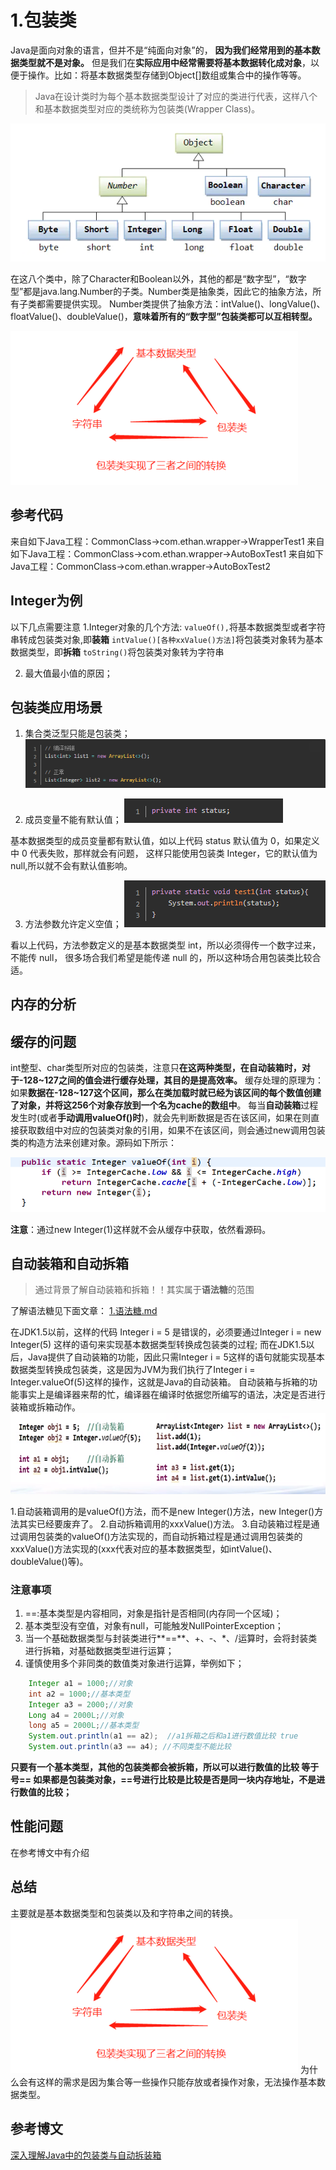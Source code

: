 # 1.包装类


Java是面向对象的语言，但并不是“纯面向对象”的，
**因为我们经常用到的基本数据类型就不是对象。**
但是我们在**实际应用中经常需要将基本数据转化成对象**，以便于操作。比如：将基本数据类型存储到Object[]数组或集合中的操作等等。

>Java在设计类时为每个基本数据类型设计了对应的类进行代表，这样八个和基本数据类型对应的类统称为包装类(Wrapper Class)。

![](_v_images/20200430211319710_19882.png)


在这八个类中，除了Character和Boolean以外，其他的都是“数字型”，“数字型”都是java.lang.Number的子类。Number类是抽象类，因此它的抽象方法，所有子类都需要提供实现。
Number类提供了抽象方法：intValue()、longValue()、floatValue()、doubleValue()，**意味着所有的“数字型”包装类都可以互相转型。**

![](_v_images/20200430211543869_9528.png)

## 参考代码
来自如下Java工程：CommonClass->com.ethan.wrapper->WrapperTest1
来自如下Java工程：CommonClass->com.ethan.wrapper->AutoBoxTest1
来自如下Java工程：CommonClass->com.ethan.wrapper->AutoBoxTest2
## Integer为例

以下几点需要注意
1.Integer对象的几个方法:
`valueOf(),`将基本数据类型或者字符串转成包装类对象,即**装箱**
`intValue()[各种xxValue()方法]`将包装类对象转为基本数据类型，即**拆箱**
`toString()`将包装类对象转为字符串

2. 最大值最小值的原因；

## 包装类应用场景
1. 集合类泛型只能是包装类；
![](_v_images/20200430215247519_29773.png)

2. 成员变量不能有默认值；
![](_v_images/20200430215345432_9769.png)

基本数据类型的成员变量都有默认值，如以上代码 status 默认值为 0，如果定义中 0 代表失败，那样就会有问题，
这样只能使用包装类 Integer，它的默认值为 null,所以就不会有默认值影响。

3. 方法参数允许定义空值；
![](_v_images/20200430215445944_20008.png)

看以上代码，方法参数定义的是基本数据类型 int，所以必须得传一个数字过来，不能传 null，
很多场合我们希望是能传递 null 的，所以这种场合用包装类比较合适。



## 内存的分析




## 缓存的问题
int整型、char类型所对应的包装类，注意只**在这两种类型，在自动装箱时，对于-128~127之间的值会进行缓存处理，其目的是提高效率。**
缓存处理的原理为：如果**数据在-128~127这个区间，那么在类加载时就已经为该区间的每个数值创建了对象，并将这256个对象存放到一个名为cache的数组中**。
每当**自动装箱**过程发生时(或者**手动调用valueOf()时**)，就会先判断数据是否在该区间，如果在则直接获取数组中对应的包装类对象的引用，如果不在该区间，则会通过new调用包装类的构造方法来创建对象。源码如下所示：

![](_v_images/20200430211929816_16958.png)

**注意**：通过new Integer(1)这样就不会从缓存中获取，依然看源码。


## 自动装箱和自动拆箱
>通过背景了解自动装箱和拆箱！！其实属于**语法糖**的范围

了解语法糖见下面文章：
[1.语法糖.md](file:///F:/VnoteJava/2.Java高阶(新特性)/1.语法糖/1.语法糖.md)

在JDK1.5以前，这样的代码 Integer i = 5 是错误的，必须要通过Integer i = new Integer(5) 这样的语句来实现基本数据类型转换成包装类的过程;
而在JDK1.5以后，Java提供了自动装箱的功能，因此只需Integer i = 5这样的语句就能实现基本数据类型转换成包装类，这是因为JVM为我们执行了Integer i = Integer.valueOf(5)这样的操作，这就是Java的自动装箱。
自动装箱与拆箱的功能事实上是编译器来帮的忙，编译器在编译时依据您所编写的语法，决定是否进行装箱或拆箱动作。
![](_v_images/20200430220534679_7266.png)

1.自动装箱调用的是valueOf()方法，而不是new Integer()方法，new Integer()方法其实已经要废弃了。
2.自动拆箱调用的xxxValue()方法。
3.自动装箱过程是通过调用包装类的valueOf()方法实现的，而自动拆箱过程是通过调用包装类的 xxxValue()方法实现的(xxx代表对应的基本数据类型，如intValue()、doubleValue()等)。


### 注意事项

1. ==:基本类型是内容相同，对象是指针是否相同(内存同一个区域)；
2. 基本类型没有空值，对象有null，可能触发NullPointerException；
3. 当一个基础数据类型与封装类进行**==**、+、-、*、/运算时，会将封装类进行拆箱，对基础数据类型进行运算；
4. 谨慎使用多个非同类的数值类对象进行运算，举例如下；
```java
	Integer a1 = 1000;//对象
	int a2 = 1000;//基本类型
	Integer a3 = 2000;//对象
	Long a4 = 2000L;//对象
	long a5 = 2000L;//基本类型
	System.out.println(a1 == a2);  //a1拆箱之后和a1进行数值比较 true
	System.out.println(a3 == a4); //不同类型不能比较
```
**只要有一个基本类型，其他的包装类都会被拆箱，所以可以进行数值的比较 等于号==
如果都是包装类对象，==号进行比较是比较是否是同一块内存地址，不是进行数值的比较；**





## 性能问题
在参考博文中有介绍



## 总结

主要就是基本数据类型和包装类以及和字符串之间的转换。
![](_v_images/20200430211543869_9528.png)
为什么会有这样的需求是因为集合等一些操作只能存放或者操作对象，无法操作基本数据类型。


## 参考博文

[深入理解Java中的包装类与自动拆装箱](https://www.jianshu.com/p/547b36f04239)